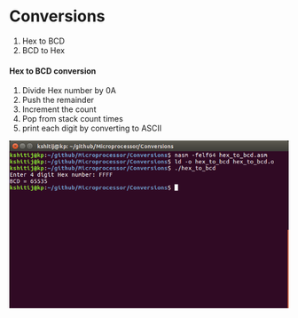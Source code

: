 # Conversions
1. Hex to BCD
1. BCD to Hex

#### Hex to BCD conversion
1. Divide Hex number by 0A
1. Push the remainder
1. Increment the count
1. Pop from stack count times
1. print each digit by converting to ASCII

![](screenshots/conv_1.png)
